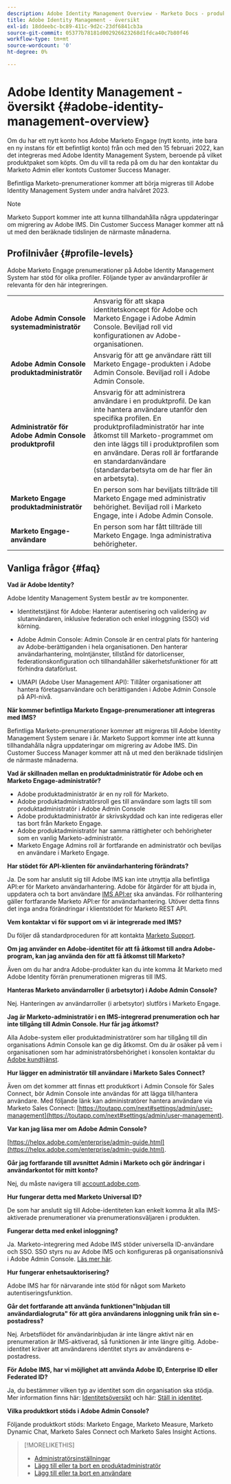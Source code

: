 ```yaml
---
description: Adobe Identity Management Overview - Marketo Docs - produktdokumentation
title: Adobe Identity Management - översikt
exl-id: 18ddeebc-bc89-411c-9d2c-23df6841cb3a
source-git-commit: 05377b78181d002926623268d1fdca40c7b80f46
workflow-type: tm+mt
source-wordcount: '0'
ht-degree: 0%

---
```


# Adobe Identity Management - översikt {#adobe-identity-management-overview}

Om du har ett nytt konto hos Adobe Marketo Engage (nytt konto, inte bara en ny instans för ett befintligt konto) från och med den 15 februari 2022, kan det integreras med Adobe Identity Management System, beroende på vilket produktpaket som köpts. Om du vill ta reda på om du har den kontaktar du Marketo Admin eller kontots Customer Success Manager.

Befintliga Marketo-prenumerationer kommer att börja migreras till Adobe Identity Management System under andra halvåret 2023.

>[!NOTE]
>
>Marketo Support kommer inte att kunna tillhandahålla några uppdateringar om migrering av Adobe IMS. Din Customer Success Manager kommer att nå ut med den beräknade tidslinjen de närmaste månaderna.

## Profilnivåer {#profile-levels}

Adobe Marketo Engage prenumerationer på Adobe Identity Management System har stöd för olika profiler. Följande typer av användarprofiler är relevanta för den här integreringen.

<table>
 <tr>
  <td><strong>Adobe Admin Console systemadministratör</strong></td>
  <td>Ansvarig för att skapa identitetskoncept för Adobe och Marketo Engage i Adobe Admin Console. Beviljad roll vid konfigurationen av Adobe-organisationen.</td>
 </tr>
 <tr>
  <td><strong>Adobe Admin Console produktadministratör</strong></td>
  <td>Ansvarig för att ge användare rätt till Marketo Engage-produkten i Adobe Admin Console. Beviljad roll i Adobe Admin Console.</td>
 </tr>
 <tr>
  <td><strong>Administratör för Adobe Admin Console produktprofil</strong></td>
  <td>Ansvarig för att administrera användare i en produktprofil. De kan inte hantera användare utanför den specifika profilen. En produktprofiladministratör har inte åtkomst till Marketo-programmet om den inte läggs till i produktprofilen som en användare. Deras roll är fortfarande en standardanvändare (standardarbetsyta om de har fler än en arbetsyta).
</td>
 </tr>
 <tr>
  <td><strong>Marketo Engage produktadministratör</strong></td>
  <td>En person som har beviljats tillträde till Marketo Engage med administrativ behörighet. Beviljad roll i Marketo Engage, inte i Adobe Admin Console.</td>
 </tr>
 <tr>
  <td><strong>Marketo Engage-användare</strong></td>
  <td>En person som har fått tillträde till Marketo Engage. Inga administrativa behörigheter.</td>
 </tr>
</table>

## Vanliga frågor {#faq}

**Vad är Adobe Identity?**

Adobe Identity Management System består av tre komponenter.

* Identitetstjänst för Adobe: Hanterar autentisering och validering av slutanvändaren, inklusive federation och enkel inloggning (SSO) vid körning.

* Adobe Admin Console: Admin Console är en central plats för hantering av Adobe-berättiganden i hela organisationen. Den hanterar användarhantering, molntjänster, tillstånd för datorlicenser, federationskonfiguration och tillhandahåller säkerhetsfunktioner för att förhindra dataförlust.

* UMAPI (Adobe User Management API): Tillåter organisationer att hantera företagsanvändare och berättiganden i Adobe Admin Console på API-nivå.

**När kommer befintliga Marketo Engage-prenumerationer att integreras med IMS?**

Befintliga Marketo-prenumerationer kommer att migreras till Adobe Identity Management System senare i år. Marketo Support kommer inte att kunna tillhandahålla några uppdateringar om migrering av Adobe IMS. Din Customer Success Manager kommer att nå ut med den beräknade tidslinjen de närmaste månaderna.

**Vad är skillnaden mellan en produktadministratör för Adobe och en Marketo Engage-administratör?**

* Adobe produktadministratör är en ny roll för Marketo.
* Adobe produktadministratörsroll ges till användare som lagts till som produktadministratör i Adobe Admin Console
* Adobe produktadministratör är skrivskyddad och kan inte redigeras eller tas bort från Marketo Engage.
* Adobe produktadministratör har samma rättigheter och behörigheter som en vanlig Marketo-administratör.
* Marketo Engage Admins roll är fortfarande en administratör och beviljas en användare i Marketo Engage.

**Har stödet för API-klienten för användarhantering förändrats?**

Ja. De som har anslutit sig till Adobe IMS kan inte utnyttja alla befintliga API:er för Marketo användarhantering. Adobe för åtgärder för att bjuda in, uppdatera och ta bort användare [IMS API:er](https://www.adobe.io/apis/experienceplatform/umapi-new.html) ska användas. För rollhantering gäller fortfarande Marketo API:er för användarhantering. Utöver detta finns det inga andra förändringar i klientstödet för Marketo REST API.

**Vem kontaktar vi för support om vi är integrerade med IMS?**

Du följer då standardproceduren för att kontakta [Marketo Support](https://nation.marketo.com/t5/support/ct-p/Support).

**Om jag använder en Adobe-identitet för att få åtkomst till andra Adobe-program, kan jag använda den för att få åtkomst till Marketo?**

Även om du har andra Adobe-produkter kan du inte komma åt Marketo med Adobe Identity förrän prenumerationen migreras till IMS.

**Hanteras Marketo användarroller (i arbetsytor) i Adobe Admin Console?**

Nej. Hanteringen av användarroller (i arbetsytor) slutförs i Marketo Engage.

**Jag är Marketo-administratör i en IMS-integrerad prenumeration och har inte tillgång till Admin Console. Hur får jag åtkomst?**

Alla Adobe-system eller produktadministratörer som har tillgång till din organisations Admin Console kan ge dig åtkomst. Om du är osäker på vem i organisationen som har administratörsbehörighet i konsolen kontaktar du [Adobe kundtjänst](https://helpx.adobe.com/contact.html).

**Hur lägger en administratör till användare i Marketo Sales Connect?**

Även om det kommer att finnas ett produktkort i Admin Console för Sales Connect, bör Admin Console inte användas för att lägga till/hantera användare. Med följande länk kan administratörer hantera användare via Marketo Sales Connect: [https://toutapp.com/next#settings/admin/user-management](https://toutapp.com/next#settings/admin/user-management).

**Var kan jag läsa mer om Adobe Admin Console?**

[https://helpx.adobe.com/enterprise/admin-guide.html](https://helpx.adobe.com/enterprise/admin-guide.html).

**Går jag fortfarande till avsnittet Admin i Marketo och gör ändringar i användarkontot för mitt konto?**

Nej, du måste navigera till [account.adobe.com](https://account.adobe.com).

**Hur fungerar detta med Marketo Universal ID?**

De som har anslutit sig till Adobe-identiteten kan enkelt komma åt alla IMS-aktiverade prenumerationer via prenumerationsväljaren i produkten.

**Fungerar detta med enkel inloggning?**

Ja. Marketo-integrering med Adobe IMS stöder universella ID-användare och SSO. SSO styrs nu av Adobe IMS och konfigureras på organisationsnivå i Adobe Admin Console. [Läs mer här](https://helpx.adobe.com/enterprise/using/set-up-identity.html).

**Hur fungerar enhetsauktorisering?**

Adobe IMS har för närvarande inte stöd för något som Marketo autentiseringsfunktion.

**Går det fortfarande att använda funktionen&quot;Inbjudan till användardialogruta&quot; för att göra användarens inloggning unik från sin e-postadress?**

Nej. Arbetsflödet för användarinbjudan är inte längre aktivt när en prenumeration är IMS-aktiverad, så funktionen är inte längre giltig. Adobe-identitet kräver att användarens identitet styrs av användarens e-postadress.

**För Adobe IMS, har vi möjlighet att använda Adobe ID, Enterprise ID eller Federated ID?**

Ja, du bestämmer vilken typ av identitet som din organisation ska stödja. Mer information finns här: [Identitetsöversikt](https://helpx.adobe.com/enterprise/using/identity.html) och här: [Ställ in identitet](https://helpx.adobe.com/enterprise/using/set-up-identity.html).

**Vilka produktkort stöds i Adobe Admin Console?**

Följande produktkort stöds: Marketo Engage, Marketo Measure, Marketo Dynamic Chat, Marketo Sales Connect och Marketo Sales Insight Actions.

>[!MORELIKETHIS]
>
>* [Administratörsinställningar](/help/marketo/product-docs/administration/marketo-with-adobe-identity/admin-setup.md)
>* [Lägg till eller ta bort en produktadministratör](/help/marketo/product-docs/administration/marketo-with-adobe-identity/add-or-remove-a-product-admin.md)
>* [Lägg till eller ta bort en användare](/help/marketo/product-docs/administration/marketo-with-adobe-identity/add-or-remove-a-user.md)


